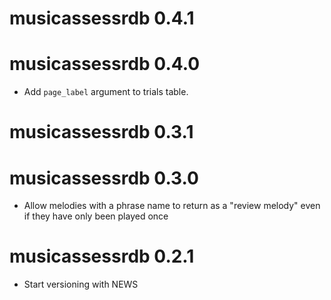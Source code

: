 # musicassessrdb 0.4.1

# musicassessrdb 0.4.0

- Add `page_label` argument to trials table.

# musicassessrdb 0.3.1

# musicassessrdb 0.3.0

- Allow melodies with a phrase name to return as a "review melody" even if they have only been played once

# musicassessrdb 0.2.1

- Start versioning with NEWS
